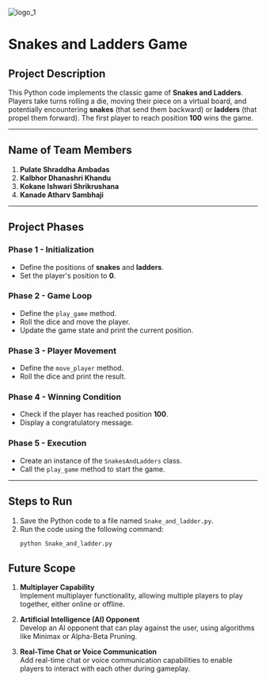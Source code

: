 ![logo_1](https://github.com/user-attachments/assets/8c6f6126-a495-49a9-927c-b38df8dafcda)



# Snakes and Ladders Game

## Project Description
This Python code implements the classic game of **Snakes and Ladders**. Players take turns rolling a die, moving their piece on a virtual board, and potentially encountering **snakes** (that send them backward) or **ladders** (that propel them forward). The first player to reach position **100** wins the game.

---

## Name of Team Members
1. **Pulate Shraddha Ambadas**  
2. **Kalbhor Dhanashri Khandu**  
3. **Kokane Ishwari Shrikrushana**  
4. **Kanade Atharv Sambhaji**

---

## Project Phases

### Phase 1 - Initialization
- Define the positions of **snakes** and **ladders**.  
- Set the player's position to **0**.

### Phase 2 - Game Loop
- Define the `play_game` method.  
- Roll the dice and move the player.  
- Update the game state and print the current position.

### Phase 3 - Player Movement
- Define the `move_player` method.  
- Roll the dice and print the result.

### Phase 4 - Winning Condition
- Check if the player has reached position **100**.  
- Display a congratulatory message.

### Phase 5 - Execution
- Create an instance of the `SnakesAndLadders` class.  
- Call the `play_game` method to start the game.

---

## Steps to Run
1. Save the Python code to a file named `Snake_and_ladder.py`.  
2. Run the code using the following command:  
   ```bash
   python Snake_and_ladder.py

## Future Scope

1. **Multiplayer Capability**  
   Implement multiplayer functionality, allowing multiple players to play together, either online or offline.

2. **Artificial Intelligence (AI) Opponent**  
   Develop an AI opponent that can play against the user, using algorithms like Minimax or Alpha-Beta Pruning.

3. **Real-Time Chat or Voice Communication**  
   Add real-time chat or voice communication capabilities to enable players to interact with each other during gameplay.
